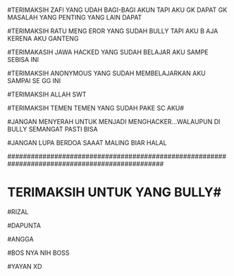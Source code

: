 # ##############################################################################################

#TERIMAKSIH ZAFI YANG UDAH BAGI-BAGI AKUN TAPI AKU GK DAPAT GK MASALAH YANG PENTING YANG LAIN DAPAT

#TERIMAKSIH RATU MENG EROR YANG SUDAH BULLY TAPI AKU B AJA KERENA AKU GANTENG

#TERIMAKASIH JAWA HACKED YANG SUDAH BELAJAR AKU SAMPE SEBISA INI

#TERIMAKSIH ANONYMOUS YANG SUDAH MEMBELAJARKAN AKU SAMPAI SE GG INI

#TERIMAKSIH ALLAH SWT

#TERIMAKSIH TEMEN TEMEN YANG SUDAH PAKE SC AKU#

#JANGAN MENYERAH UNTUK MENJADI MENGHACKER...WALAUPUN DI BULLY SEMANGAT PASTI BISA

#JANGAN LUPA BERDOA SAAAT MALING BIAR  HALAL

################################################################################################

#                          TERIMAKSIH UNTUK YANG BULLY#
#RIZAL 

#DAPUNTA 

#ANGGA

#BOS NYA NIH BOSS

#YAYAN XD 
